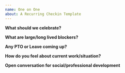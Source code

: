 ```yaml
---
name: One on One
about: A Recurring Checkin Template
---
```


**What should we celebrate?**

**What are large/long lived blockers?**

**Any PTO or Leave coming up?**

**How do you feel about current work/situation?**

**Open conversation for social/professional development**
